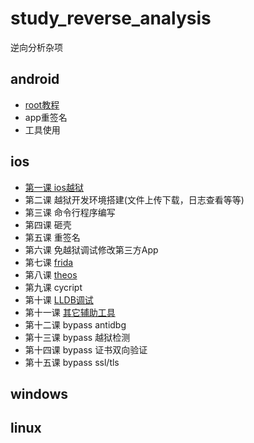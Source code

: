 # study_reverse_analysis
逆向分析杂项
## android
* [root教程](https://github.com/haidragon/study_Android_Mchange)
* app重签名
* 工具使用
## ios
* [第一课 ios越狱](https://github.com/haidragon/study_reverse_analysis/blob/master/study_reverse_analysis/study_reverse_analysis/ios/pages1/page.md)
* 第二课 越狱开发环境搭建(文件上传下载，日志查看等等)
* 第三课 命令行程序编写
* 第四课 砸壳
* 第五课 重签名
* 第六课 免越狱调试修改第三方App
* 第七课 [frida](https://github.com/haidragon/study_frida)
* 第八课 [theos](https://github.com/haidragon/study_tweak)
* 第九课 cycript
* 第十课 [LLDB调试](https://github.com/haidragon/study_tools) 
* 第十一课 [其它辅助工具](https://github.com/haidragon/study_tools)
* 第十二课 bypass antidbg
* 第十三课 bypass 越狱检测
* 第十四课 bypass 证书双向验证
* 第十五课 bypass ssl/tls
## windows
## linux

